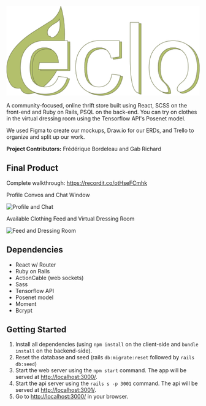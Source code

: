 ![éclo logo](/client/public/images/eclo_main_logo.png)


A community-focused, online thrift store built using React, SCSS on the front-end and Ruby on Rails, PSQL on the back-end. You can try on clothes in the virtual dressing room using the Tensorflow API's Posenet model.

We used Figma to create our mockups, Draw.io for our ERDs, and Trello to organize and split up our work.

**Project Contributors:** Frédérique Bordeleau and Gab Richard

## Final Product

Complete walkthrough: https://recordit.co/otHseFCmhk

Profile Convos and Chat Window

![Profile and Chat](https://user-images.githubusercontent.com/8763915/78585285-9352c200-7807-11ea-819b-75e5118dd0c6.png)

Available Clothing Feed and Virtual Dressing Room

![Feed and Dressing Room](https://user-images.githubusercontent.com/8763915/78585098-45d65500-7807-11ea-90e6-6be5414ee260.png)


## Dependencies
- React w/ Router
- Ruby on Rails
- ActionCable (web sockets)
- Sass
- Tensorflow API
- Posenet model
- Moment
- Bcrypt
 
## Getting Started
1. Install all dependencies (using `npm install` on the client-side and `bundle install` on the backend-side).
2. Reset the database and seed (rails `db:migrate:reset` followed by `rails db:seed`)
3. Start the web server using the `npm start` command. The app will be served at <http://localhost:3000/>.
4. Start the api server using the `rails s -p 3001` command. The api will be served at <http://localhost:3001/>.
4. Go to <http://localhost:3000/> in your browser.

